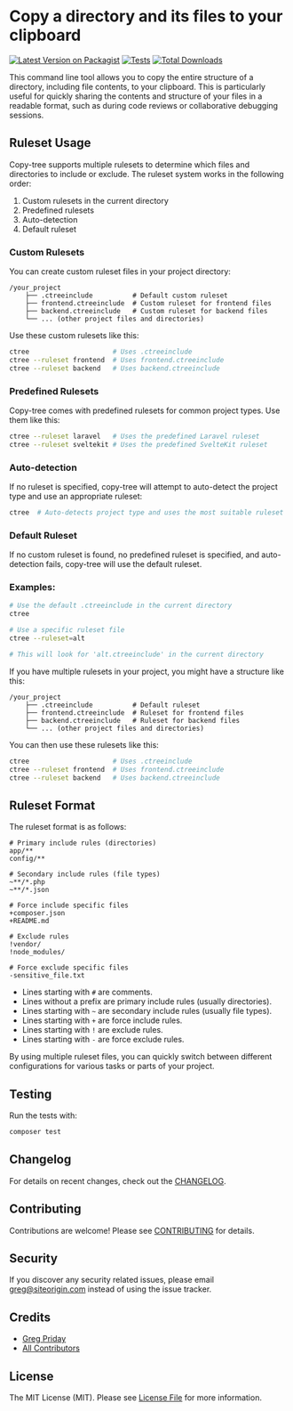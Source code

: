 # Copy a directory and its files to your clipboard

[![Latest Version on Packagist](https://img.shields.io/packagist/v/gregpriday/copy-tree.svg?style=flat-square)](https://packagist.org/packages/gregpriday/copy-tree)
[![Tests](https://img.shields.io/github/actions/workflow/status/gregpriday/copy-tree/run-tests.yml?branch=main&label=tests&style=flat-square)](https://github.com/gregpriday/copy-tree/actions/workflows/run-tests.yml)
[![Total Downloads](https://img.shields.io/packagist/dt/gregpriday/copy-tree.svg?style=flat-square)](https://packagist.org/packages/gregpriday/copy-tree)

This command line tool allows you to copy the entire structure of a directory, including file contents, to your clipboard. This is particularly useful for quickly sharing the contents and structure of your files in a readable format, such as during code reviews or collaborative debugging sessions.

## Ruleset Usage

Copy-tree supports multiple rulesets to determine which files and directories to include or exclude. The ruleset system works in the following order:

1. Custom rulesets in the current directory
2. Predefined rulesets
3. Auto-detection
4. Default ruleset

### Custom Rulesets

You can create custom ruleset files in your project directory:

```
/your_project
    ├── .ctreeinclude          # Default custom ruleset
    ├── frontend.ctreeinclude  # Custom ruleset for frontend files
    ├── backend.ctreeinclude   # Custom ruleset for backend files
    └── ... (other project files and directories)
```

Use these custom rulesets like this:

```bash
ctree                     # Uses .ctreeinclude
ctree --ruleset frontend  # Uses frontend.ctreeinclude
ctree --ruleset backend   # Uses backend.ctreeinclude
```

### Predefined Rulesets

Copy-tree comes with predefined rulesets for common project types. Use them like this:

```bash
ctree --ruleset laravel   # Uses the predefined Laravel ruleset
ctree --ruleset sveltekit # Uses the predefined SvelteKit ruleset
```

### Auto-detection

If no ruleset is specified, copy-tree will attempt to auto-detect the project type and use an appropriate ruleset:

```bash
ctree  # Auto-detects project type and uses the most suitable ruleset
```

### Default Ruleset

If no custom ruleset is found, no predefined ruleset is specified, and auto-detection fails, copy-tree will use the default ruleset.

### Examples:

```bash
# Use the default .ctreeinclude in the current directory
ctree

# Use a specific ruleset file
ctree --ruleset=alt

# This will look for 'alt.ctreeinclude' in the current directory
```

If you have multiple rulesets in your project, you might have a structure like this:

```
/your_project
    ├── .ctreeinclude          # Default ruleset
    ├── frontend.ctreeinclude  # Ruleset for frontend files
    ├── backend.ctreeinclude   # Ruleset for backend files
    └── ... (other project files and directories)
```

You can then use these rulesets like this:

```bash
ctree                     # Uses .ctreeinclude
ctree --ruleset frontend  # Uses frontend.ctreeinclude
ctree --ruleset backend   # Uses backend.ctreeinclude
```

## Ruleset Format

The ruleset format is as follows:

```
# Primary include rules (directories)
app/**
config/**

# Secondary include rules (file types)
~**/*.php
~**/*.json

# Force include specific files
+composer.json
+README.md

# Exclude rules
!vendor/
!node_modules/

# Force exclude specific files
-sensitive_file.txt
```

- Lines starting with `#` are comments.
- Lines without a prefix are primary include rules (usually directories).
- Lines starting with `~` are secondary include rules (usually file types).
- Lines starting with `+` are force include rules.
- Lines starting with `!` are exclude rules.
- Lines starting with `-` are force exclude rules.

By using multiple ruleset files, you can quickly switch between different configurations for various tasks or parts of your project.

## Testing

Run the tests with:

```bash
composer test
```

## Changelog

For details on recent changes, check out the [CHANGELOG](CHANGELOG.md).

## Contributing

Contributions are welcome! Please see [CONTRIBUTING](CONTRIBUTING.md) for details.

## Security

If you discover any security related issues, please email greg@siteorigin.com instead of using the issue tracker.

## Credits

- [Greg Priday](https://github.com/gregpriday)
- [All Contributors](../../contributors)

## License

The MIT License (MIT). Please see [License File](LICENSE.md) for more information.
